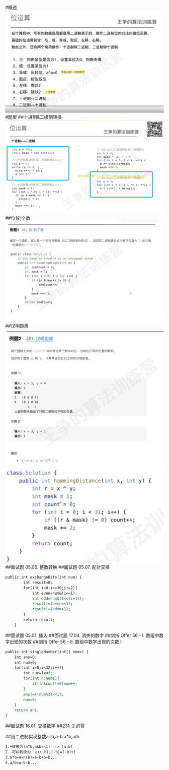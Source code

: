 #概述
![](.z_08_算法_类别_位运算_images/428e4fff.png)
#题型
##十进制&二级制转换
![](.z_08_算法_类别_位运算_images/f9787012.png)
##位1的个数
![](.z_08_算法_类别_位运算_images/1a1068e2.png)
##汉明距离
![](.z_08_算法_类别_位运算_images/38470986.png)
![](.z_08_算法_类别_位运算_images/c46b7c61.png)
##面试题 05.06. 整数转换
[](https://leetcode-cn.com/problems/convert-integer-lcci/submissions/)
##面试题 05.07. 配对交换
[](https://leetcode-cn.com/problems/exchange-lcci/)
```asp
public int exchangeBits(int num) {
        int result=0;
        for(int i=0;i<=30;i+=2){
            int even=num&(1<<i);
            int odd=num&(1<<(i+1));
            result|=(even<<1);
            result|=(odd>>1);
        }
        return result;
    }
```
##面试题 05.01. 插入
[](https://leetcode-cn.com/problems/insert-into-bits-lcci/)
##面试题 17.04. 消失的数字
[](https://leetcode-cn.com/problems/missing-number-lcci/)
##剑指 Offer 56 - I. 数组中数字出现的次数
[](https://leetcode-cn.com/problems/shu-zu-zhong-shu-zi-chu-xian-de-ci-shu-lcof/)
##剑指 Offer 56 - II. 数组中数字出现的次数 II
[](https://leetcode-cn.com/problems/shu-zu-zhong-shu-zi-chu-xian-de-ci-shu-ii-lcof/)
```asp
public int singleNumber(int[] nums) {
    int ans=0;
    int num=0;
    for(int i=0;i<32;i++){
        int cur=1<<i;
        for(int n:nums){
            if((n&cur)!=0)num++;
        }
        ans|=((num%3)<<i);
        num=0;
    }
    return ans;
}
```
##面试题 16.01. 交换数字
[](https://leetcode-cn.com/problems/swap-numbers-lcci/)
##231. 2 的幂

##用二进制实现整数a+b,a-b,a*b,a/b
```asp
1.+转换为(a^b,a&b<<1) --> (a,b)
2.-可以转换为  a+(-b),(-b)=(~b)+1
3.a*b=a+n(b)=a+b+b+b...
4.a/b=a-b-b...
```
